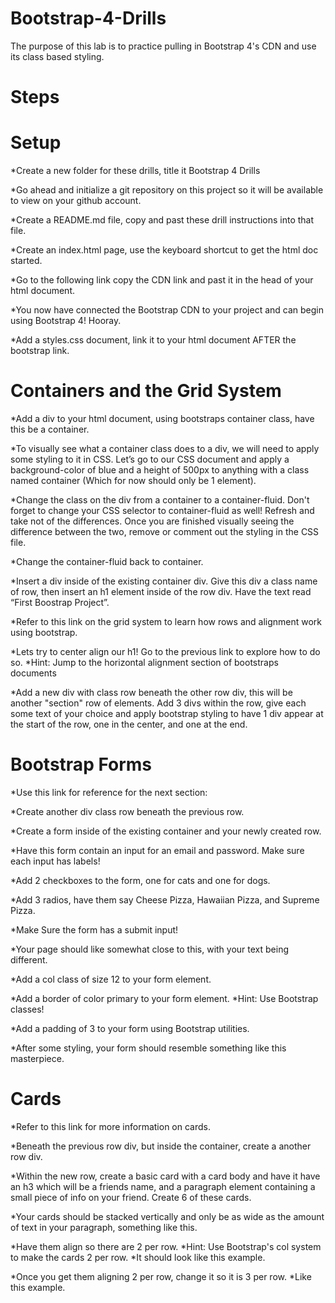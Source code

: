 # Bootstrap-4-Drills
The purpose of this lab is to practice pulling in Bootstrap 4's CDN and use its class based styling.

# Steps
# Setup
*Create a new folder for these drills, title it Bootstrap 4 Drills

*Go ahead and initialize a git repository on this project so it will be available to view on your github account.

*Create a README.md file, copy and past these drill instructions into that file.

*Create an index.html page, use the keyboard shortcut to get the html doc started.

*Go to the following link copy the CDN link and past it in the head of your html document.

*You now have connected the Bootstrap CDN to your project and can begin using Bootstrap 4! Hooray.

*Add a styles.css document, link it to your html document AFTER the bootstrap link.

# Containers and the Grid System
*Add a div to your html document, using bootstraps container class, have this be a container.

*To visually see what a container class does to a div, we will need to apply some styling to it in CSS. Let’s go to our CSS document and apply a background-color of blue and a height of 500px to anything with a class named container (Which for now should only be 1 element).

*Change the class on the div from a container to a container-fluid. Don't forget to change your CSS selector to container-fluid as well! Refresh and take not of the differences. Once you are finished visually seeing the difference between the two, remove or comment out the styling in the CSS file.

*Change the container-fluid back to container.

*Insert a div inside of the existing container div. Give this div a class name of row, then insert an h1 element inside of the row div. Have the text read “First Boostrap Project”.

*Refer to this link on the grid system to learn how rows and alignment work using bootstrap.

*Lets try to center align our h1! Go to the previous link to explore how to do so.
  *Hint: Jump to the horizontal alignment section of bootstraps documents

*Add a new div with class row beneath the other row div, this will be another "section" row of elements. Add 3 divs within the row, give each some text of your choice and apply bootstrap styling to have 1 div appear at the start of the row, one in the center, and one at the end.

# Bootstrap Forms
*Use this link for reference for the next section:

*Create another div class row beneath the previous row.

*Create a form inside of the existing container and your newly created row.

*Have this form contain an input for an email and password. Make sure each input has labels!

*Add 2 checkboxes to the form, one for cats and one for dogs.

*Add 3 radios, have them say Cheese Pizza, Hawaiian Pizza, and Supreme Pizza.

*Make Sure the form has a submit input!

*Your page should like somewhat close to this, with your text being different.

*Add a col class of size 12 to your form element.

*Add a border of color primary to your form element.
  *Hint: Use Bootstrap classes!

*Add a padding of 3 to your form using Bootstrap utilities.

*After some styling, your form should resemble something like this masterpiece.

# Cards
*Refer to this link for more information on cards.

*Beneath the previous row div, but inside the container, create a another row div.

*Within the new row, create a basic card with a card body and have it have an h3 which will be a friends name, and a paragraph element containing a small piece of info on your friend. Create 6 of these cards.

  *Your cards should be stacked vertically and only be as wide as the amount of text in your paragraph, something like this.

*Have them align so there are 2 per row.
  *Hint: Use Bootstrap's col system to make the cards 2 per row.
  *It should look like this example.

*Once you get them aligning 2 per row, change it so it is 3 per row.
  *Like this example.

